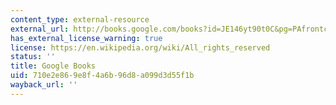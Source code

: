 ```yaml
---
content_type: external-resource
external_url: http://books.google.com/books?id=JE146yt90t0C&pg=PAfrontcover
has_external_license_warning: true
license: https://en.wikipedia.org/wiki/All_rights_reserved
status: ''
title: Google Books
uid: 710e2e86-9e8f-4a6b-96d8-a099d3d55f1b
wayback_url: ''
---
```

